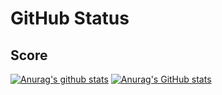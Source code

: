 # GitHub Status
## Score
[![Anurag's github stats](https://github-readme-stats.vercel.app/api?username=hyouhyan&show_icons=true)](https://github.com/anuraghazra/github-readme-stats)
[![Anurag's GitHub stats](https://github-readme-stats.vercel.app/api/top-langs/?username=hyouhyan)](https://github.com/anuraghazra/github-readme-stats)
<!--
## Evolution
[![kusa evolution](https://kusa-evolution.onrender.com/evolution?username=hyouhyan)](https://github.com/SatooRu65536/kusa-evolution)
-->
